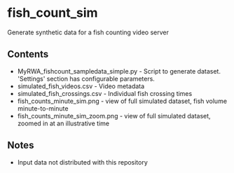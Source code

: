 # fish_count_sim
Generate synthetic data for a fish counting video server

## Contents

* MyRWA_fishcount_sampledata_simple.py - Script to generate dataset.  'Settings' section has configurable parameters.
* simulated_fish_videos.csv - Video metadata
* simulated_fish_crossings.csv - Individual fish crossing times
* fish_counts_minute_sim.png - view of full simulated dataset, fish volume minute-to-minute
* fish_counts_minute_sim_zoom.png - view of full simulated dataset, zoomed in at an illustrative time

## Notes

* Input data not distributed with this repository
